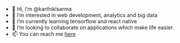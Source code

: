 - 👋 Hi, I’m @karthiklsarma
- 👀 I’m interested in web development, analytics and big data
- 🌱 I’m currently learning tensorflow and react native
- 💞️ I’m looking to collaborate on applications which make life easier.
- 📫 You can reach me [here](http://karthiksarma.me)
